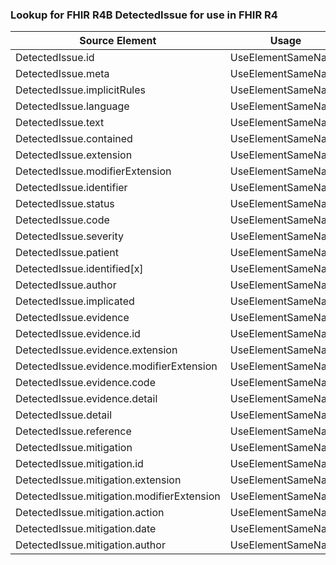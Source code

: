 ### Lookup for FHIR R4B DetectedIssue for use in FHIR R4

| Source Element | Usage | Target |
| -------------- | ----- | ------ |
| DetectedIssue.id | UseElementSameName | DetectedIssue.id |
| DetectedIssue.meta | UseElementSameName | DetectedIssue.meta |
| DetectedIssue.implicitRules | UseElementSameName | DetectedIssue.implicitRules |
| DetectedIssue.language | UseElementSameName | DetectedIssue.language |
| DetectedIssue.text | UseElementSameName | DetectedIssue.text |
| DetectedIssue.contained | UseElementSameName | DetectedIssue.contained |
| DetectedIssue.extension | UseElementSameName | DetectedIssue.extension |
| DetectedIssue.modifierExtension | UseElementSameName | DetectedIssue.modifierExtension |
| DetectedIssue.identifier | UseElementSameName | DetectedIssue.identifier |
| DetectedIssue.status | UseElementSameName | DetectedIssue.status |
| DetectedIssue.code | UseElementSameName | DetectedIssue.code |
| DetectedIssue.severity | UseElementSameName | DetectedIssue.severity |
| DetectedIssue.patient | UseElementSameName | DetectedIssue.patient |
| DetectedIssue.identified[x] | UseElementSameName | DetectedIssue.identified[x] |
| DetectedIssue.author | UseElementSameName | DetectedIssue.author |
| DetectedIssue.implicated | UseElementSameName | DetectedIssue.implicated |
| DetectedIssue.evidence | UseElementSameName | DetectedIssue.evidence |
| DetectedIssue.evidence.id | UseElementSameName | DetectedIssue.evidence.id |
| DetectedIssue.evidence.extension | UseElementSameName | DetectedIssue.evidence.extension |
| DetectedIssue.evidence.modifierExtension | UseElementSameName | DetectedIssue.evidence.modifierExtension |
| DetectedIssue.evidence.code | UseElementSameName | DetectedIssue.evidence.code |
| DetectedIssue.evidence.detail | UseElementSameName | DetectedIssue.evidence.detail |
| DetectedIssue.detail | UseElementSameName | DetectedIssue.detail |
| DetectedIssue.reference | UseElementSameName | DetectedIssue.reference |
| DetectedIssue.mitigation | UseElementSameName | DetectedIssue.mitigation |
| DetectedIssue.mitigation.id | UseElementSameName | DetectedIssue.mitigation.id |
| DetectedIssue.mitigation.extension | UseElementSameName | DetectedIssue.mitigation.extension |
| DetectedIssue.mitigation.modifierExtension | UseElementSameName | DetectedIssue.mitigation.modifierExtension |
| DetectedIssue.mitigation.action | UseElementSameName | DetectedIssue.mitigation.action |
| DetectedIssue.mitigation.date | UseElementSameName | DetectedIssue.mitigation.date |
| DetectedIssue.mitigation.author | UseElementSameName | DetectedIssue.mitigation.author |
